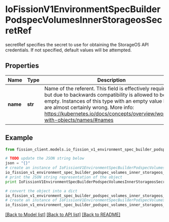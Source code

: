 # IoFissionV1EnvironmentSpecBuilderPodspecVolumesInnerStorageosSecretRef

secretRef specifies the secret to use for obtaining the StorageOS API credentials.  If not specified, default values will be attempted.

## Properties

Name | Type | Description | Notes
------------ | ------------- | ------------- | -------------
**name** | **str** | Name of the referent. This field is effectively required, but due to backwards compatibility is allowed to be empty. Instances of this type with an empty value here are almost certainly wrong. More info: https://kubernetes.io/docs/concepts/overview/working-with-objects/names/#names | [optional] 

## Example

```python
from fission_client.models.io_fission_v1_environment_spec_builder_podspec_volumes_inner_storageos_secret_ref import IoFissionV1EnvironmentSpecBuilderPodspecVolumesInnerStorageosSecretRef

# TODO update the JSON string below
json = "{}"
# create an instance of IoFissionV1EnvironmentSpecBuilderPodspecVolumesInnerStorageosSecretRef from a JSON string
io_fission_v1_environment_spec_builder_podspec_volumes_inner_storageos_secret_ref_instance = IoFissionV1EnvironmentSpecBuilderPodspecVolumesInnerStorageosSecretRef.from_json(json)
# print the JSON string representation of the object
print IoFissionV1EnvironmentSpecBuilderPodspecVolumesInnerStorageosSecretRef.to_json()

# convert the object into a dict
io_fission_v1_environment_spec_builder_podspec_volumes_inner_storageos_secret_ref_dict = io_fission_v1_environment_spec_builder_podspec_volumes_inner_storageos_secret_ref_instance.to_dict()
# create an instance of IoFissionV1EnvironmentSpecBuilderPodspecVolumesInnerStorageosSecretRef from a dict
io_fission_v1_environment_spec_builder_podspec_volumes_inner_storageos_secret_ref_form_dict = io_fission_v1_environment_spec_builder_podspec_volumes_inner_storageos_secret_ref.from_dict(io_fission_v1_environment_spec_builder_podspec_volumes_inner_storageos_secret_ref_dict)
```
[[Back to Model list]](../README.md#documentation-for-models) [[Back to API list]](../README.md#documentation-for-api-endpoints) [[Back to README]](../README.md)


